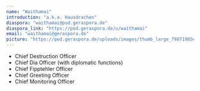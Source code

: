 ```yaml
---
name: "Waithamai"
introduction: "a.k.a. Hausdrachen"
diaspora: "waithamai@pod.geraspora.de"
diaspora_link: "https://pod.geraspora.de/u/waithamai"
email: "waithamai@geraspora.de"
picture: "https://pod.geraspora.de/uploads/images/thumb_large_79871985ec5717736c3e.JPG"
---
```


* Chief Destruction Officer
* Chief Dia Officer (with diplomatic functions)
* Chief Fipptehler Officer
* Chief Greeting Officer
* Chief Monitoring Officer
